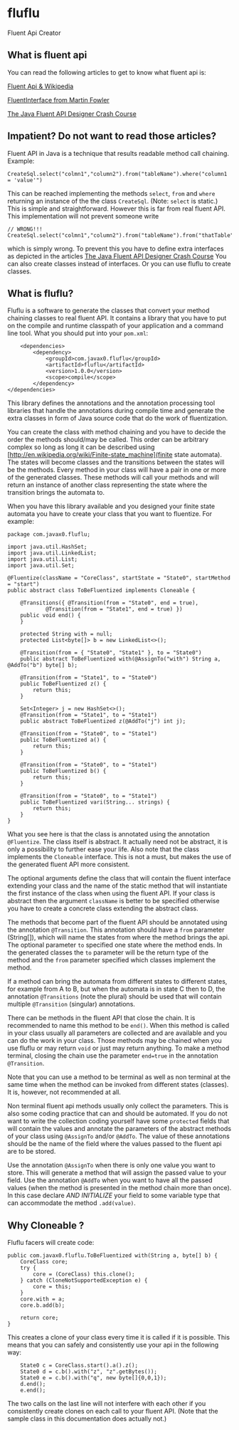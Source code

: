 fluflu
======

Fluent Api Creator

## What is fluent api

You can read the following articles to get to know what fluent api is:

[Fluent Api & Wikipedia](http://en.wikipedia.org/wiki/Fluent_interface)

[FluentInterface from Martin Fowler](http://martinfowler.com/bliki/FluentInterface.html)

[The Java Fluent API Designer Crash Course](http://java.dzone.com/articles/java-fluent-api-designer-crash)

## Impatient? Do not want to read those articles?

Fluent API in Java is a technique that results readable method call chaining. Example:


    CreateSql.select("colmn1","column2").from("tableName").where("column1 = 'value'")

This can be reached implementing the methods `select`, `from` and `where` returning an instance of the the class `CreateSql`. (Note: `select` is static.) This is simple and straightforward. However this is far from real fluent API. This implementation will not prevent someone write

    // WRONG!!!
    CreateSql.select("colmn1","column2").from("tableName").from("thatTable")    

which is simply wrong. To prevent this you have to define extra interfaces as depicted in the articles [The Java Fluent API Designer Crash Course](http://java.dzone.com/articles/java-fluent-api-designer-crash) You can also create classes instead of interfaces. Or you can use fluflu to create classes.

## What is fluflu?

Fluflu is a software to generate the classes that convert your method chaining classes to real fluent API. It contains a library that you have to put on the compile and runtime classpath of your application and a command line tool. What you should put into your `pom.xml`:


    	<dependencies>
		    <dependency>
			    <groupId>com.javax0.fluflu</groupId>
			    <artifactId>fluflu</artifactId>
			    <version>1.0.0</version>
			    <scope>compile</scope>
		    </dependency>
    </dependencies>
	
This library defines the annotations and the annotation processing tool libraries that handle the annotations during compile time and generate the extra classes in form of Java source code that do the work of fluentization.

You can create the class with method chaining and you have to decide the order the methods should/may be called. This order can be arbitrary complex so long as long it can be described using [http://en.wikipedia.org/wiki/Finite-state_machine](finite state automata). The states will become classes and the transitions between the states will be the methods. Every method in your class will have a pair in one or more of the generated classes. These methods will call your methods and will return an instance of another class representing the state where the transition brings the automata to.

When you have this library available and you designed your finite state automata you have to create your class that you want to fluentize. For example:

    package com.javax0.fluflu;
    
    import java.util.HashSet;
    import java.util.LinkedList;
    import java.util.List;
    import java.util.Set;
    
    @Fluentize(className = "CoreClass", startState = "State0", startMethod = "start")
    public abstract class ToBeFluentized implements Cloneable {
    
    	@Transitions({ @Transition(from = "State0", end = true),
    			@Transition(from = "State1", end = true) })
    	public void end() {
    	}
    
    	protected String with = null;
    	protected List<byte[]> b = new LinkedList<>();
    
    	@Transition(from = { "State0", "State1" }, to = "State0")
    	public abstract ToBeFluentized with(@AssignTo("with") String a, @AddTo("b") byte[] b);
    
    	@Transition(from = "State1", to = "State0")
    	public ToBeFluentized z() {
    		return this;
    	}
    
    	Set<Integer> j = new HashSet<>(); 
    	@Transition(from = "State1", to = "State1")
    	public abstract ToBeFluentized z(@AddTo("j") int j);
    
    	@Transition(from = "State0", to = "State1")
    	public ToBeFluentized a() {
    		return this;
    	}
    
    	@Transition(from = "State0", to = "State1")
    	public ToBeFluentized b() {
    		return this;
    	}
    
    	@Transition(from = "State0", to = "State1")
    	public ToBeFluentized vari(String... strings) {
    		return this;
    	}
    }

What you see here is that the class is annotated using the annotation `@Fluentize`. The class itself is abstract. It actually need not be abstract, it is only a possibility to further ease your life. Also note that the class implements the `Cloneable` interface. This is not a must, but makes the use of the generated fluent API more consistent.

The optional arguments define the class that will contain the fluent interface extending your class and the name of the static method that will instantiate the first instance of the class when using the fluent API. If your class is abstract then the argument `className` is better to be specified otherwise you have to create a concrete class extending the abstract class.

The methods that become part of the fluent API should be annotated using the annotation `@Transition`. This annotation should have a `from` parameter (String[]), which will name the states from where the method brings the api. The optional parameter `to` specified one state where the method ends. In the generated classes the `to` parameter will be the return type of the method and the `from` parameter specified which classes implement the method.

If a method can bring the automata from different states to different states, for example from A to B, but when the automata is in state C then to D, the annotation `@Transitions` (note the plural) should be used that will contain multiple `@Transition` (singular) annotations.

There can be methods in the fluent API that close the chain. It is recommended to name this method to be `end()`. When this method is called in your class usually all parameters are collected and are available and you can do the work in your class. Those methods may be chained when you use fluflu or may return `void` or just may return anything. To make a method terminal, closing the chain use the parameter `end=true` in the annotation `@Transition`.

Note that you can use a method to be terminal as well as non terminal at the same time when the method can be invoked from different states (classes). It is, however, not recommended at all.

Non terminal fluent api methods usually only collect the parameters. This is also some coding practice that can and should be automated. If you do not want to write the collection coding yourself have some `protected` fields that will contain the values and annotate the parameters of the abstract methods of your class using `@AssignTo` and/or `@AddTo`. The value of these annotations should be the name of the field where the values passed to the fluent api are to be stored.

Use the annotation `@AssignTo` when there is only one value you want to store. This will generate a method that will assign the passed value to your field. Use the annotation `@AddTo` when you want to have all the passed values (when the method is presented in the method chain more than once). In this case declare *AND INITIALIZE* your field to some variable type that can accommodate the method `.add(value)`.

## Why Cloneable ?

Fluflu facers will create code:

	public com.javax0.fluflu.ToBeFluentized with(String a, byte[] b) {
		CoreClass core;
		try {
			core = (CoreClass) this.clone();
		} catch (CloneNotSupportedException e) {
			core = this;
		}
		core.with = a;
		core.b.add(b);

		return core;
	}
	
This creates a clone of your class every time it is called if it is possible. This means that you can safely and consistently use your api in the following way:


  		State0 c = CoreClass.start().a().z();
		State0 d = c.b().with("z", "z".getBytes());
		State0 e = c.b().with("q", new byte[]{0,0,1});
		d.end();
		e.end();
		
The two calls on the last line will not interfere with each other if you consistently create clones on each call to your fluent API. (Note that the sample class in this documentation does actually not.)			





	
	
	